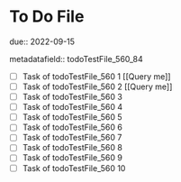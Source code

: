 # To Do File

due:: 2022-09-15

metadatafield:: todoTestFile_560_84

- [ ] Task of todoTestFile_560 1 [[Query me]]
- [ ] Task of todoTestFile_560 2 [[Query me]]
- [ ] Task of todoTestFile_560 3
- [ ] Task of todoTestFile_560 4
- [ ] Task of todoTestFile_560 5
- [ ] Task of todoTestFile_560 6
- [ ] Task of todoTestFile_560 7
- [ ] Task of todoTestFile_560 8
- [ ] Task of todoTestFile_560 9
- [ ] Task of todoTestFile_560 10